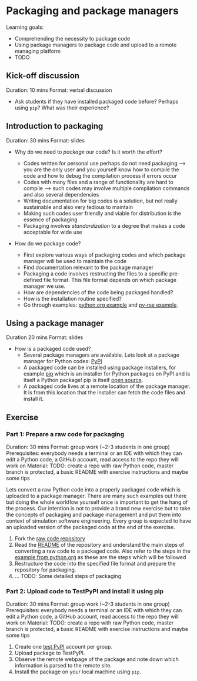 # Packaging and package managers

Learning goals:

* Comprehending the necessity to package code
* Using package managers to package code and upload to a remote managing platform
* TODO

## Kick-off discussion

Duration: 10 mins
Format: verbal discussion

* Ask students if they have installed packaged code before? Perhaps using `pip`? What was their experience?

## Introduction to packaging

Duration: 30 mins
Format: slides

* Why do we need to *package* our code? Is it worth the effort?
  * Codes written for personal use perhaps do not need packaging --> you are the only user and you yourself know how to compile the code and how to debug the compilation process if errors occur
  * Codes with many files and a range of functionality are hard to compile --> such codes may involve multiple compilation commands and also several dependencies
  * Writing documentation for big codes is a solution, but not really sustainable and also very tedious to maintain
  * Making such codes user friendly and viable for distribution is the essence of packaging
  * Packaging involves *standardization* to a degree that makes a code acceptable for wide use

* How do we package code?
  * First explore various ways of packaging codes and which package manager will be used to maintain the code
  * Find documentation relevant to the package manager
  * Packaging a code involves restructing the files to a specific pre-defined file format. This file format depends on which package manager we use.
  * How are dependencies of the code being packaged handled?
  * How is the installation routine specified?
  * Go through examples: [python.org example](https://packaging.python.org/tutorials/packaging-projects/#packaging-python-projects) and [py-rse example](https://merely-useful.tech/py-rse/packaging.html).

## Using a package manager

Duration 20 mins
Format: slides

* How is a packaged code used?
  * Several package managers are available. Lets look at a package manager for Python codes: [PyPI](https://pypi.org/)
  * A packaged code can be installed using package installers, for example [pip](https://pypi.org/project/pip/) which is an installer for Python packages on PyPI and is itself a Python package! pip is itself [open source](https://github.com/pypa/pip).
  * A packaged code lives at a remote location of the package manager. It is from this location that the installer can fetch the code files and install it.

## Exercise

### Part 1: Prepare a raw code for packaging

Duration: 30 mins
Format: group work (~2-3 students in one group)
Prerequisites: everybody needs a terminal or an IDE with which they can edit a Python code, a GitHub account, read access to the repo they will work on
Material: TODO: create a repo with raw Python code, master branch is protected, a basic README with exercise instructions and maybe some tips

Lets convert a raw Python code into a properly packaged code which is uploaded to a package manager. There are many such examples out there but doing the whole workflow yourself once is important to get the hang of the process. Our intention is not to provide a brand new exercise but to take the concepts of packaging and package management and put them into context of simulation software engineering. Every group is expected to have an uploaded version of the packaged code at the end of the exercise.

1. Fork the [raw code repository](TODO)
2. Read the [README](TODO) of the repository and understand the main steps of converting a raw code to a packaged code. Also refer to the steps in the [example from python.org](https://packaging.python.org/tutorials/packaging-projects/#packaging-python-projects) as these are the steps which will be followed
3. Restructure the code into the specified file format and prepare the repository for packaging.
4. ... TODO: Some detailed steps of packaging

### Part 2: Upload code to TestPyPI and install it using pip

Duration: 30 mins
Format: group work (~2-3 students in one group)
Prerequisites: everybody needs a terminal or an IDE with which they can edit a Python code, a GitHub account, read access to the repo they will work on
Material: TODO: create a repo with raw Python code, master branch is protected, a basic README with exercise instructions and maybe some tips

1. Create one [test PyPI](https://test.pypi.org/) account per group.
2. Upload package to TestPyPI.
3. Observe the remote webpage of the package and note down which information is parsed to the remote site.
4. Install the package on your local machine using `pip`.
